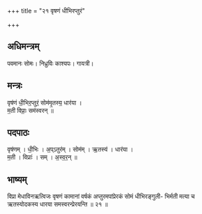 +++
title = "२१ वृषणं धीभिरप्तुरं"

+++
## अधिमन्त्रम्
पवमानः सोमः। निध्रुविः काश्यपः। गायत्री।

## मन्त्रः
वृष॑णं धी॒भिर॒प्तुरं॒ सोम॑मृ॒तस्य॒ धार॑या ।  
म॒ती विप्राः॒ सम॑स्वरन् ॥

## पदपाठः
वृष॑णम् । धी॒भिः । अ॒प्ऽतुर॑म् । सोम॑म् । ऋ॒तस्य॑ । धार॑या ।  
म॒ती । विप्राः॑ । सम् । अ॒स्व॒र॒न् ॥

## भाष्यम्
विप्रा मेधाविनऋत्विजः वृषणं कामानां वर्षकं अप्तुरमपांप्रेरकं सोमं धीभिरङ्गुली- भिर्मती मत्या च ऋतस्योदकस्य धारया समस्वरन्प्रेरयन्ति ॥ २१ ॥